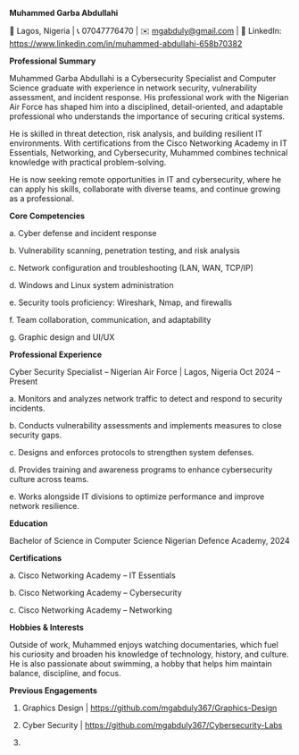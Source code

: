 
**Muhammed Garba Abdullahi**

📍 Lagos, Nigeria | 📞 07047776470 | ✉️ mgabduly@gmail.com | 🔗 LinkedIn: https://www.linkedin.com/in/muhammed-abdullahi-658b70382


**Professional Summary**

Muhammed Garba Abdullahi is a Cybersecurity Specialist and Computer Science graduate with experience in network security, vulnerability assessment, and incident response. His professional work with the Nigerian Air Force has shaped him into a disciplined, detail-oriented, and adaptable professional who understands the importance of securing critical systems.

He is skilled in threat detection, risk analysis, and building resilient IT environments. With certifications from the Cisco Networking Academy in IT Essentials, Networking, and Cybersecurity, Muhammed combines technical knowledge with practical problem-solving.

He is now seeking remote opportunities in IT and cybersecurity, where he can apply his skills, collaborate with diverse teams, and continue growing as a professional.


**Core Competencies**

a. Cyber defense and incident response

b. Vulnerability scanning, penetration testing, and risk analysis

c. Network configuration and troubleshooting (LAN, WAN, TCP/IP)

d. Windows and Linux system administration

e. Security tools proficiency: Wireshark, Nmap, and firewalls

f. Team collaboration, communication, and adaptability

g. Graphic design and UI/UX


**Professional Experience**

Cyber Security Specialist – Nigerian Air Force | Lagos, Nigeria
Oct 2024 – Present

a. Monitors and analyzes network traffic to detect and respond to security incidents.

b. Conducts vulnerability assessments and implements measures to close security gaps.

c. Designs and enforces protocols to strengthen system defenses.

d. Provides training and awareness programs to enhance cybersecurity culture across teams.

e. Works alongside IT divisions to optimize performance and improve network resilience.


**Education**

Bachelor of Science in Computer Science
Nigerian Defence Academy, 2024


**Certifications**

a. Cisco Networking Academy – IT Essentials

b. Cisco Networking Academy – Cybersecurity

c. Cisco Networking Academy – Networking

**Hobbies & Interests**

Outside of work, Muhammed enjoys watching documentaries, which fuel his curiosity and broaden his knowledge of technology, history, and culture. He is also passionate about swimming, a hobby that helps him maintain balance, discipline, and focus.

**Previous Engagements**
1. Graphics Design | https://github.com/mgabduly367/Graphics-Design

2. Cyber Security | https://github.com/mgabduly367/Cybersecurity-Labs

3. 
